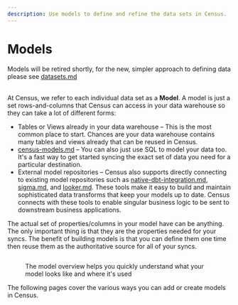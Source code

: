 ```yaml
---
description: Use models to define and refine the data sets in Census.
---
```


# Models

Models will be retired shortly, for the new, simpler approach to defining data please see [datasets.md](../datasets.md "mention")

\
At Census, we refer to each individual data set as a **Model**. A model is just a set rows-and-columns that Census can access in your data warehouse so they can take a lot of different forms:

* Tables or Views already in your data warehouse – This is the most common place to start. Chances are your data warehouse contains many tables and views already that can be reused in Census.
* [census-models.md](census-models.md "mention") – You can also just use SQL to model your data too. It's a fast way to get started syncing the exact set of data you need for a particular destination.
* External model repositories – Census also supports directly connecting to existing model repositories such as [native-dbt-integration.md](native-dbt-integration.md "mention"), [sigma.md](sigma.md "mention"), and [looker.md](looker.md "mention"). These tools make it easy to build and maintain sophisticated data transforms that keep your models up to date. Census connects with these tools to enable singular business logic to be sent to downstream business applications.

The actual set of properties/columns in your model have can be anything. The only important thing is that they are the properties needed for your syncs. The benefit of building models is that you can define them one time then reuse them as the authoritative source for all of your syncs.

<figure><img src="../../../.gitbook/assets/screely-1670201848684.png" alt=""><figcaption><p>The model overview helps you quickly understand what your model looks like and where it's used</p></figcaption></figure>

The following pages cover the various ways you can add or create models in Census.
